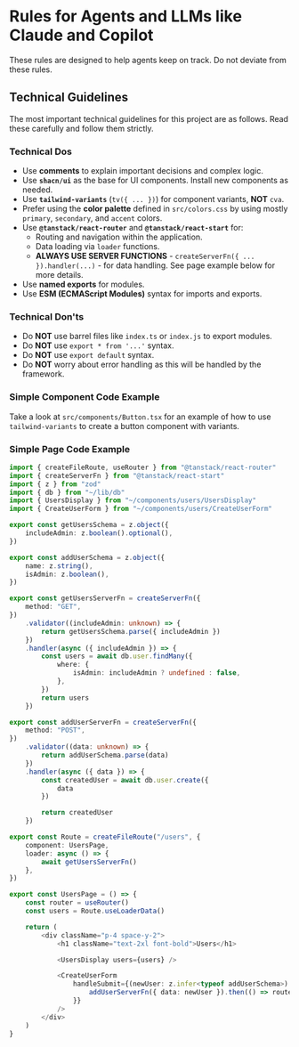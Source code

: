 # Rules for Agents and LLMs like Claude and Copilot
These rules are designed to help agents keep on track. Do not deviate from these rules.

## Technical Guidelines
The most important technical guidelines for this project are as follows. Read these carefully and follow them strictly.

### Technical Dos

- Use **comments** to explain important decisions and complex logic.
- Use **`shacn/ui`** as the base for UI components. Install new components as needed.
- Use **`tailwind-variants`** (`tv({ ... })`) for component variants, **NOT** `cva`.
- Prefer using the **color palette** defined in `src/colors.css` by using mostly `primary`, `secondary`, and `accent` colors.
- Use **`@tanstack/react-router`** and **`@tanstack/react-start`** for:
  - Routing and navigation within the application.
  - Data loading via `loader` functions.
  - **ALWAYS USE SERVER FUNCTIONS** - `createServerFn({ ... }).handler(...)` - for data handling. See page example below for more details.
- Use **named exports** for modules.
- Use **ESM (ECMAScript Modules)** syntax for imports and exports.

### Technical Don'ts

- Do **NOT** use barrel files like `index.ts` or `index.js` to export modules.
- Do **NOT** use `export * from '...'` syntax.
- Do **NOT** use `export default` syntax.
- Do **NOT** worry about error handling as this will be handled by the framework.

### Simple Component Code Example

Take a look at `src/components/Button.tsx` for an example of how to use `tailwind-variants` to create a button component with variants.

### Simple Page Code Example

```ts
import { createFileRoute, useRouter } from "@tanstack/react-router"
import { createServerFn } from "@tanstack/react-start"
import { z } from "zod"
import { db } from "~/lib/db"
import { UsersDisplay } from "~/components/users/UsersDisplay"
import { CreateUserForm } from "~/components/users/CreateUserForm"

export const getUsersSchema = z.object({
	includeAdmin: z.boolean().optional(),
})

export const addUserSchema = z.object({
	name: z.string(),
	isAdmin: z.boolean(),
})

export const getUsersServerFn = createServerFn({
	method: "GET",
})
	.validator((includeAdmin: unknown) => {
		return getUsersSchema.parse({ includeAdmin })
	})
	.handler(async ({ includeAdmin }) => {
		const users = await db.user.findMany({
			where: {
				isAdmin: includeAdmin ? undefined : false,
			},
		})
		return users
	})

export const addUserServerFn = createServerFn({
	method: "POST",
})
	.validator((data: unknown) => {
		return addUserSchema.parse(data)
	})
	.handler(async ({ data }) => {
		const createdUser = await db.user.create({
			data
		})

		return createdUser
	})

export const Route = createFileRoute("/users", {
	component: UsersPage,
	loader: async () => {
		await getUsersServerFn()
	},
})

export const UsersPage = () => {
	const router = useRouter()
	const users = Route.useLoaderData()

	return (
		<div className="p-4 space-y-2">
			<h1 className="text-2xl font-bold">Users</h1>

			<UsersDisplay users={users} />

			<CreateUserForm
				handleSubmit={(newUser: z.infer<typeof addUserSchema>) => {
					addUserServerFn({ data: newUser }).then(() => router.invalidate())
				}}
			/>
		</div>
	)
}
```

